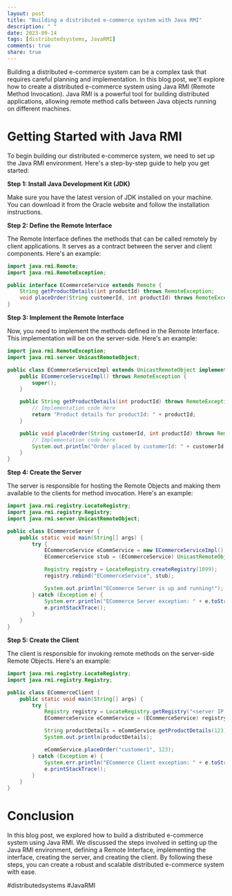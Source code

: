 ```yaml
---
layout: post
title: "Building a distributed e-commerce system with Java RMI"
description: " "
date: 2023-09-14
tags: [distributedsystems, JavaRMI]
comments: true
share: true
---
```


Building a distributed e-commerce system can be a complex task that requires careful planning and implementation. In this blog post, we'll explore how to create a distributed e-commerce system using Java RMI (Remote Method Invocation). Java RMI is a powerful tool for building distributed applications, allowing remote method calls between Java objects running on different machines.

# Getting Started with Java RMI

To begin building our distributed e-commerce system, we need to set up the Java RMI environment. Here's a step-by-step guide to help you get started:

**Step 1: Install Java Development Kit (JDK)**

Make sure you have the latest version of JDK installed on your machine. You can download it from the Oracle website and follow the installation instructions.

**Step 2: Define the Remote Interface**

The Remote Interface defines the methods that can be called remotely by client applications. It serves as a contract between the server and client components. Here's an example:

```java
import java.rmi.Remote;
import java.rmi.RemoteException;

public interface ECommerceService extends Remote {
    String getProductDetails(int productId) throws RemoteException;
    void placeOrder(String customerId, int productId) throws RemoteException;
}
```

**Step 3: Implement the Remote Interface**

Now, you need to implement the methods defined in the Remote Interface. This implementation will be on the server-side. Here's an example:

```java
import java.rmi.RemoteException;
import java.rmi.server.UnicastRemoteObject;

public class ECommerceServiceImpl extends UnicastRemoteObject implements ECommerceService {
    public ECommerceServiceImpl() throws RemoteException {
        super();
    }

    public String getProductDetails(int productId) throws RemoteException {
        // Implementation code here
        return "Product details for productId: " + productId;
    }

    public void placeOrder(String customerId, int productId) throws RemoteException {
        // Implementation code here
        System.out.println("Order placed by customerId: " + customerId + " for productId: " + productId);
    }
}
```

**Step 4: Create the Server**

The server is responsible for hosting the Remote Objects and making them available to the clients for method invocation. Here's an example:

```java
import java.rmi.registry.LocateRegistry;
import java.rmi.registry.Registry;
import java.rmi.server.UnicastRemoteObject;

public class ECommerceServer {
    public static void main(String[] args) {
        try {
            ECommerceService eCommService = new ECommerceServiceImpl();
            ECommerceService stub = (ECommerceService) UnicastRemoteObject.exportObject(eCommService, 0);

            Registry registry = LocateRegistry.createRegistry(1099);
            registry.rebind("ECommerceService", stub);

            System.out.println("ECommerce Server is up and running!");
        } catch (Exception e) {
            System.err.println("ECommerce Server exception: " + e.toString());
            e.printStackTrace();
        }
    }
}
```

**Step 5: Create the Client**

The client is responsible for invoking remote methods on the server-side Remote Objects. Here's an example:

```java
import java.rmi.registry.LocateRegistry;
import java.rmi.registry.Registry;

public class ECommerceClient {
    public static void main(String[] args) {
        try {
            Registry registry = LocateRegistry.getRegistry("<server IP address>", 1099);
            ECommerceService eCommService = (ECommerceService) registry.lookup("ECommerceService");

            String productDetails = eCommService.getProductDetails(123);
            System.out.println(productDetails);

            eCommService.placeOrder("customer1", 123);
        } catch (Exception e) {
            System.err.println("ECommerce Client exception: " + e.toString());
            e.printStackTrace();
        }
    }
}
```

# Conclusion

In this blog post, we explored how to build a distributed e-commerce system using Java RMI. We discussed the steps involved in setting up the Java RMI environment, defining a Remote Interface, implementing the interface, creating the server, and creating the client. By following these steps, you can create a robust and scalable distributed e-commerce system with ease.

#distributedsystems #JavaRMI